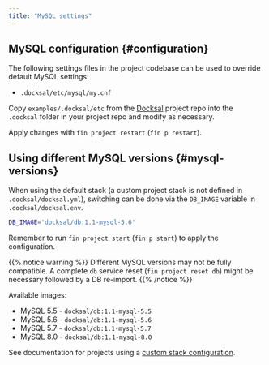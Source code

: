 ```yaml
---
title: "MySQL settings"
---
```


## MySQL configuration {#configuration}

The following settings files in the project codebase can be used to override default MySQL settings:

- `.docksal/etc/mysql/my.cnf`

Copy `examples/.docksal/etc` from the [Docksal](https://github.com/docksal/docksal) project repo into the `.docksal` 
folder in your project repo and modify as necessary.

Apply changes with `fin project restart` (`fin p restart`).

## Using different MySQL versions {#mysql-versions}

When using the default stack (a custom project stack is not defined in `.docksal/docksal.yml`), switching can be done 
via the `DB_IMAGE` variable in `.docksal/docksal.env`.

```bash
DB_IMAGE='docksal/db:1.1-mysql-5.6'
```

Remember to run `fin project start` (`fin p start`) to apply the configuration.

{{% notice warning %}}
Different MySQL versions may not be fully compatible. A complete `db` service reset (`fin project reset db`) might be necessary
followed by a DB re-import.
{{% /notice %}}

Available images:

- MySQL 5.5 - `docksal/db:1.1-mysql-5.5`
- MySQL 5.6 - `docksal/db:1.1-mysql-5.6`
- MySQL 5.7 - `docksal/db:1.1-mysql-5.7`
- MySQL 8.0 - `docksal/db:1.1-mysql-8.0`

See documentation for projects using a [custom stack configuration](/stack/config/#mysql-version).
